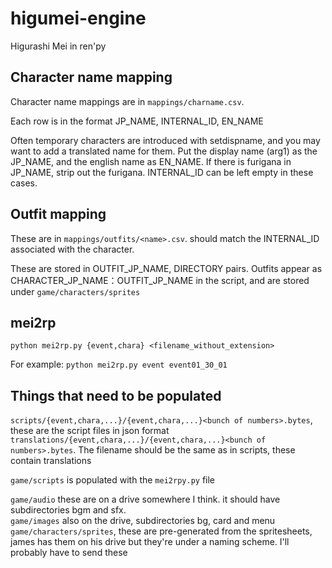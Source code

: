 # higumei-engine

Higurashi Mei in ren'py

## Character name mapping

Character name mappings are in `mappings/charname.csv`.

Each row is in the format JP_NAME, INTERNAL_ID, EN_NAME

Often temporary characters are introduced with setdispname, and you may want to add a translated name for them. 
Put the display name (arg1) as the JP_NAME, and the english name as EN_NAME. If there is furigana in JP_NAME, strip out the furigana. 
INTERNAL_ID can be left empty in these cases.

## Outfit mapping

These are in `mappings/outfits/<name>.csv`. <name> should match the INTERNAL_ID associated with the character. 

These are stored in OUTFIT_JP_NAME, DIRECTORY pairs. Outfits appear as CHARACTER_JP_NAME：OUTFIT_JP_NAME in the script, and are stored under `game/characters/sprites`

## mei2rp
  
`python mei2rp.py {event,chara} <filename_without_extension>`
  
For example: `python mei2rp.py event event01_30_01`

## Things that need to be populated

`scripts/{event,chara,...}/{event,chara,...}<bunch of numbers>.bytes`, these are the script files in json format \
`translations/{event,chara,...}/{event,chara,...}<bunch of numbers>.bytes`. The filename should be the same as in scripts, these contain translations

`game/scripts` is populated with the `mei2rpy.py` file
  
`game/audio` these are on a drive somewhere I think. it should have subdirectories bgm and sfx. \
`game/images` also on the drive, subdirectories bg, card and menu \
`game/characters/sprites`, these are pre-generated from the spritesheets, james has them on his drive but they're under a naming scheme. I'll probably have to send these
